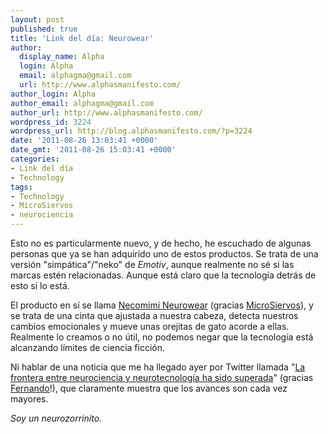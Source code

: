 ```yaml
---
layout: post
published: true
title: 'Link del día: Neurowear'
author:
  display_name: Alpha
  login: Alpha
  email: alphagma@gmail.com
  url: http://www.alphasmanifesto.com/
author_login: Alpha
author_email: alphagma@gmail.com
author_url: http://www.alphasmanifesto.com/
wordpress_id: 3224
wordpress_url: http://blog.alphasmanifesto.com/?p=3224
date: '2011-08-26 13:03:41 +0000'
date_gmt: '2011-08-26 15:03:41 +0000'
categories:
- Link del día
- Technology
tags:
- Technology
- MicroSiervos
- neurociencia
---
```


Esto no es particularmente nuevo, y de hecho, he escuchado de algunas personas que ya se han adquirido uno de estos productos. Se trata de una versión "simpática"/"neko" de _Emotiv_, aunque realmente no sé si las marcas estén relacionadas. Aunque está claro que la tecnología detrás de esto si lo está.

El producto en sí se llama [Necomimi Neurowear](http://neurowear.net/) (gracias [MicroSiervos](http://wtf.microsiervos.com/frikismo/necomimi-orejas-gato-reaccionan-emociones.html)), y se trata de una cinta que ajustada a nuestra cabeza, detecta nuestros cambios emocionales y mueve unas orejitas de gato acorde a ellas. Realmente lo creamos o no útil, no podemos negar que la tecnología está alcanzando límites de ciencia ficción.

Ni hablar de una noticia que me ha llegado ayer por Twitter llamada "[La frontera entre neurociencia y neurotecnología ha sido superada](http://www.tendencias21.net/La-frontera-entre-neurociencia-y-neurotecnologia-ha-sido-superada_a7252.html)" (gracias [Fernando](http://twitter.com/#!/floresf/status/106541578084036608)!), que claramente muestra que los avances son cada vez mayores.

_Soy un neurozorrinito._
